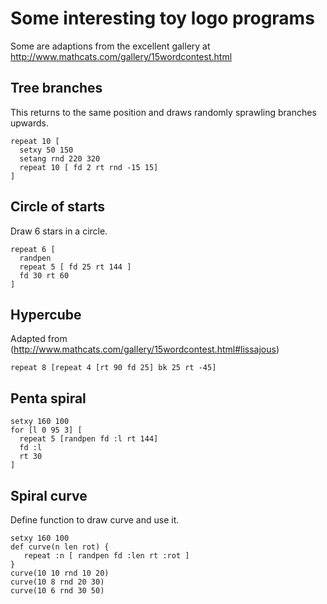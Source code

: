# Some interesting toy logo programs

Some are adaptions from the excellent gallery at http://www.mathcats.com/gallery/15wordcontest.html

## Tree branches

This returns to the same position and draws randomly sprawling branches upwards.
```
repeat 10 [
  setxy 50 150
  setang rnd 220 320
  repeat 10 [ fd 2 rt rnd -15 15]
]
```

## Circle of starts

Draw 6 stars in a circle.
```
repeat 6 [
  randpen
  repeat 5 [ fd 25 rt 144 ]
  fd 30 rt 60
]
```

## Hypercube

Adapted from (http://www.mathcats.com/gallery/15wordcontest.html#lissajous)
```
repeat 8 [repeat 4 [rt 90 fd 25] bk 25 rt -45]
```

## Penta spiral

```
setxy 160 100
for [l 0 95 3] [
  repeat 5 [randpen fd :l rt 144]
  fd :l
  rt 30
]
```

## Spiral curve

Define function to draw curve and use it.

```
setxy 160 100
def curve(n len rot) {
   repeat :n [ randpen fd :len rt :rot ]
}
curve(10 10 rnd 10 20)
curve(10 8 rnd 20 30)
curve(10 6 rnd 30 50)
```
